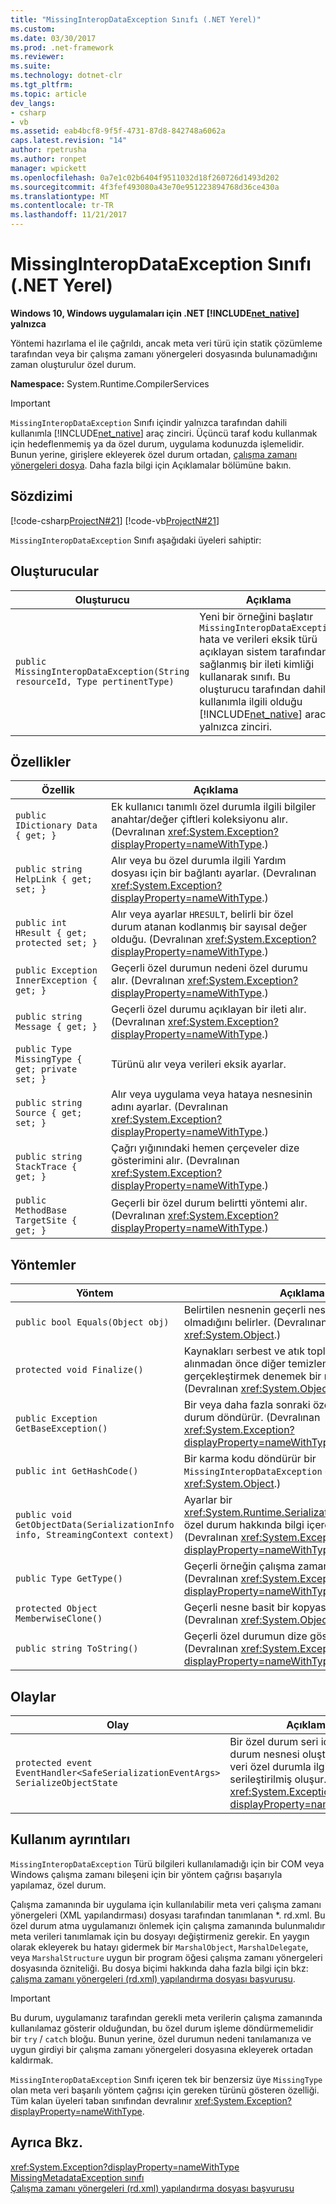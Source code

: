 ```yaml
---
title: "MissingInteropDataException Sınıfı (.NET Yerel)"
ms.custom: 
ms.date: 03/30/2017
ms.prod: .net-framework
ms.reviewer: 
ms.suite: 
ms.technology: dotnet-clr
ms.tgt_pltfrm: 
ms.topic: article
dev_langs:
- csharp
- vb
ms.assetid: eab4bcf8-9f5f-4731-87d8-842748a6062a
caps.latest.revision: "14"
author: rpetrusha
ms.author: ronpet
manager: wpickett
ms.openlocfilehash: 0a7e1c02b6404f9511032d18f260726d1493d202
ms.sourcegitcommit: 4f3fef493080a43e70e951223894768d36ce430a
ms.translationtype: MT
ms.contentlocale: tr-TR
ms.lasthandoff: 11/21/2017
---
```

# <a name="missinginteropdataexception-class-net-native"></a>MissingInteropDataException Sınıfı (.NET Yerel)
**Windows 10, Windows uygulamaları için .NET [!INCLUDE[net_native](../../../includes/net-native-md.md)] yalnızca**  
  
 Yöntemi hazırlama el ile çağrıldı, ancak meta veri türü için statik çözümleme tarafından veya bir çalışma zamanı yönergeleri dosyasında bulunamadığını zaman oluşturulur özel durum.  
  
 **Namespace:** System.Runtime.CompilerServices  
  
> [!IMPORTANT]
>  `MissingInteropDataException` Sınıfı içindir yalnızca tarafından dahili kullanımla [!INCLUDE[net_native](../../../includes/net-native-md.md)] araç zinciri. Üçüncü taraf kodu kullanmak için hedeflenmemiş ya da özel durum, uygulama kodunuzda işlemelidir. Bunun yerine, girişlere ekleyerek özel durum ortadan, [çalışma zamanı yönergeleri dosya](../../../docs/framework/net-native/runtime-directives-rd-xml-configuration-file-reference.md). Daha fazla bilgi için Açıklamalar bölümüne bakın.  
  
## <a name="syntax"></a>Sözdizimi  
 [!code-csharp[ProjectN#21](../../../samples/snippets/csharp/VS_Snippets_CLR/projectn/cs/missinginteropdataexception_syntax1.cs#21)]
 [!code-vb[ProjectN#21](../../../samples/snippets/visualbasic/VS_Snippets_CLR/projectn/vb/missinginteropdataexception_syntax1.vb#21)]  
  
 `MissingInteropDataException` Sınıfı aşağıdaki üyeleri sahiptir:  
  
## <a name="constructors"></a>Oluşturucular  
  
|Oluşturucu|Açıklama|  
|-----------------|-----------------|  
|`public MissingInteropDataException(String resourceId, Type pertinentType)`|Yeni bir örneğini başlatır `MissingInteropDataException` hata ve verileri eksik türü açıklayan sistem tarafından sağlanmış bir ileti kimliği kullanarak sınıfı. Bu oluşturucu tarafından dahili kullanımla ilgili olduğu [!INCLUDE[net_native](../../../includes/net-native-md.md)] aracı yalnızca zinciri.|  
  
## <a name="properties"></a>Özellikler  
  
|Özellik|Açıklama|  
|--------------|-----------------|  
|`public IDictionary Data { get; }`|Ek kullanıcı tanımlı özel durumla ilgili bilgiler anahtar/değer çiftleri koleksiyonu alır. (Devralınan <xref:System.Exception?displayProperty=nameWithType>.)|  
|`public string HelpLink { get; set; }`|Alır veya bu özel durumla ilgili Yardım dosyası için bir bağlantı ayarlar. (Devralınan <xref:System.Exception?displayProperty=nameWithType>.)|  
|`public int HResult { get; protected set; }`|Alır veya ayarlar `HRESULT`, belirli bir özel durum atanan kodlanmış bir sayısal değer olduğu. (Devralınan <xref:System.Exception?displayProperty=nameWithType>.)|  
|`public Exception InnerException { get; }`|Geçerli özel durumun nedeni özel durumu alır. (Devralınan <xref:System.Exception?displayProperty=nameWithType>.)|  
|`public string Message { get; }`|Geçerli özel durumu açıklayan bir ileti alır. (Devralınan <xref:System.Exception?displayProperty=nameWithType>.)|  
|`public Type MissingType { get; private set; }`|Türünü alır veya verileri eksik ayarlar.|  
|`public string Source { get; set; }`|Alır veya uygulama veya hataya nesnesinin adını ayarlar. (Devralınan <xref:System.Exception?displayProperty=nameWithType>.)|  
|`public string StackTrace { get; }`|Çağrı yığınındaki hemen çerçeveler dize gösterimini alır. (Devralınan <xref:System.Exception?displayProperty=nameWithType>.)|  
|`public MethodBase TargetSite { get; }`|Geçerli bir özel durum belirtti yöntemi alır. (Devralınan <xref:System.Exception?displayProperty=nameWithType>.)|  
  
## <a name="methods"></a>Yöntemler  
  
|Yöntem|Açıklama|  
|------------|-----------------|  
|`public bool Equals(Object obj)`|Belirtilen nesnenin geçerli nesneyle eşit olup olmadığını belirler.  (Devralınan <xref:System.Object>.)|  
|`protected void Finalize()`|Kaynakları serbest ve atık toplama tarafından alınmadan önce diğer temizleme işlemleri gerçekleştirmek denemek bir nesne sağlar. (Devralınan <xref:System.Object>.)|  
|`public Exception GetBaseException()`|Bir veya daha fazla sonraki özel kök nedenini özel durum döndürür. (Devralınan <xref:System.Exception?displayProperty=nameWithType>.)|  
|`public int GetHashCode()`|Bir karma kodu döndürür bir `MissingInteropDataException` örneği.   (Devralınan <xref:System.Object>.)|  
|`public void GetObjectData(SerializationInfo info, StreamingContext context)`|Ayarlar bir <xref:System.Runtime.Serialization.SerializationInfo> özel durum hakkında bilgi içeren nesne.  (Devralınan <xref:System.Exception?displayProperty=nameWithType>.)|  
|`public Type GetType()`|Geçerli örneğin çalışma zamanı türünü alır. (Devralınan <xref:System.Exception?displayProperty=nameWithType>.)|  
|`protected Object MemberwiseClone()`|Geçerli nesne basit bir kopyasını oluşturur. (Devralınan <xref:System.Object>.)|  
|`public string ToString()`|Geçerli özel durumun dize gösterimini döndürür. (Devralınan <xref:System.Exception?displayProperty=nameWithType>.)|  
  
## <a name="events"></a>Olaylar  
  
|Olay|Açıklama|  
|-----------|-----------------|  
|`protected event EventHandler<SafeSerializationEventArgs> SerializeObjectState`|Bir özel durum seri içeren bir özel durum nesnesi oluşturmak için veri özel durumla ilgili serileştirilmiş oluşur. (Devralınan <xref:System.Exception?displayProperty=nameWithType>.)|  
  
## <a name="usage-details"></a>Kullanım ayrıntıları  
 `MissingInteropDataException` Türü bilgileri kullanılamadığı için bir COM veya Windows çalışma zamanı bileşeni için bir yöntem çağrısı başarıyla yapılamaz, özel durum.  
  
 Çalışma zamanında bir uygulama için kullanılabilir meta veri çalışma zamanı yönergeleri (XML yapılandırması) dosyası tarafından tanımlanan *. rd.xml. Bu özel durum atma uygulamanızı önlemek için çalışma zamanında bulunmalıdır meta verileri tanımlamak için bu dosyayı değiştirmeniz gerekir. En yaygın olarak ekleyerek bu hatayı gidermek bir `MarshalObject`, `MarshalDelegate`, veya `MarshalStructure` uygun bir program öğesi çalışma zamanı yönergeleri dosyasında özniteliği. Bu dosya biçimi hakkında daha fazla bilgi için bkz: [çalışma zamanı yönergeleri (rd.xml) yapılandırma dosyası başvurusu](../../../docs/framework/net-native/runtime-directives-rd-xml-configuration-file-reference.md).  
  
> [!IMPORTANT]
>  Bu durum, uygulamanız tarafından gerekli meta verilerin çalışma zamanında kullanılamaz gösterir olduğundan, bu özel durum işleme döndürmemelidir bir `try` / `catch` bloğu. Bunun yerine, özel durumun nedeni tanılamanıza ve uygun girdiyi bir çalışma zamanı yönergeleri dosyasına ekleyerek ortadan kaldırmak.  
  
 `MissingInteropDataException` Sınıfı içeren tek bir benzersiz üye `MissingType` olan meta veri başarılı yöntem çağrısı için gereken türünü gösteren özelliği. Tüm kalan üyeleri taban sınıfından devralınır <xref:System.Exception?displayProperty=nameWithType>.  
  
## <a name="see-also"></a>Ayrıca Bkz.  
 <xref:System.Exception?displayProperty=nameWithType>  
 [MissingMetadataException sınıfı](../../../docs/framework/net-native/missingmetadataexception-class-net-native.md)  
 [Çalışma zamanı yönergeleri (rd.xml) yapılandırma dosyası başvurusu](../../../docs/framework/net-native/runtime-directives-rd-xml-configuration-file-reference.md)
